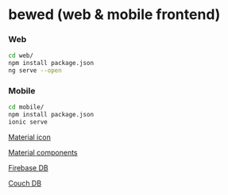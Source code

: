 # bewed (web & mobile frontend)

### Web

```bash
cd web/
npm install package.json
ng serve --open
```

### Mobile

```bash
cd mobile/
npm install package.json
ionic serve
```

[Material icon](https://material.io/resources/icons/)

[Material components](https://material.angular.io/components/)

[Firebase DB](https://console.firebase.google.com/project/axial-theater-237714/database/)

[Couch DB](http://localhost:5984/_utils/#/database/bewed/_all_docs)
